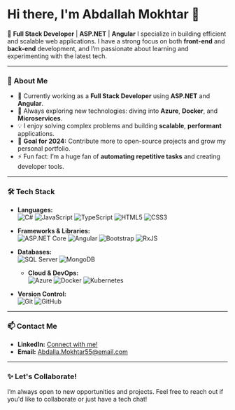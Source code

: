 # Hi there, I'm Abdallah Mokhtar 👋

🚀 **Full Stack Developer** | **ASP.NET** | **Angular** 
I specialize in building efficient and scalable web applications. I have a strong focus on both **front-end** and **back-end** development, and I’m passionate about learning and experimenting with the latest tech.

---

### 🌟 **About Me**

- 🔭 Currently working as a **Full Stack Developer** using **ASP.NET** and **Angular**.
- 🌱 Always exploring new technologies: diving into **Azure**, **Docker**, and **Microservices**.
- 💡 I enjoy solving complex problems and building **scalable**, **performant** applications.
- 🎯 **Goal for 2024:** Contribute more to open-source projects and grow my personal portfolio.
- ⚡ Fun fact: I’m a huge fan of **automating repetitive tasks** and creating developer tools.

---

### 🛠️ **Tech Stack**

- **Languages:**  
  ![C#](https://img.shields.io/badge/-C%23-239120?style=flat-square&logo=c-sharp&logoColor=white) 
  ![JavaScript](https://img.shields.io/badge/-JavaScript-F7DF1E?style=flat-square&logo=javascript&logoColor=black)
  ![TypeScript](https://img.shields.io/badge/-TypeScript-007ACC?style=flat-square&logo=typescript&logoColor=white)
  ![HTML5](https://img.shields.io/badge/-HTML5-E34F26?style=flat-square&logo=html5&logoColor=white)
  ![CSS3](https://img.shields.io/badge/-CSS3-1572B6?style=flat-square&logo=css3)

- **Frameworks & Libraries:**  
  ![ASP.NET Core](https://img.shields.io/badge/-ASP.NET_Core-5C2D91?style=flat-square&logo=dotnet&logoColor=white)
  ![Angular](https://img.shields.io/badge/-Angular-DD0031?style=flat-square&logo=angular&logoColor=white)
  ![Bootstrap](https://img.shields.io/badge/-Bootstrap-563D7C?style=flat-square&logo=bootstrap&logoColor=white)
  ![RxJS](https://img.shields.io/badge/-RxJS-B7178C?style=flat-square&logo=reactivex&logoColor=white)

- **Databases:**  
  ![SQL Server](https://img.shields.io/badge/-SQL_Server-CC2927?style=flat-square&logo=microsoft-sql-server&logoColor=white) 
  ![MongoDB](https://img.shields.io/badge/-MongoDB-47A248?style=flat-square&logo=mongodb&logoColor=white)


  - **Cloud & DevOps:**  
  ![Azure](https://img.shields.io/badge/-Azure-0078D4?style=flat-square&logo=microsoft-azure&logoColor=white)
  ![Docker](https://img.shields.io/badge/-Docker-2496ED?style=flat-square&logo=docker&logoColor=white)
  ![Kubernetes](https://img.shields.io/badge/-Kubernetes-326CE5?style=flat-square&logo=kubernetes&logoColor=white)


- **Version Control:**  
  ![Git](https://img.shields.io/badge/-Git-F05032?style=flat-square&logo=git&logoColor=white)
  ![GitHub](https://img.shields.io/badge/-GitHub-181717?style=flat-square&logo=github)


---

### 📫 **Contact Me**

- **LinkedIn:** [Connect with me!](https://www.linkedin.com/in/abdallah-mokhtar-373a69104/)
- **Email:** Abdalla.Mokhtar55@email.com



---

### ✨ **Let's Collaborate!**

I’m always open to new opportunities and projects. Feel free to reach out if you'd like to collaborate or just have a tech chat!


